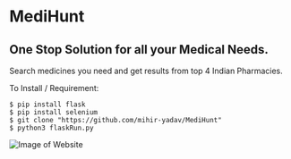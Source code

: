 # MediHunt
## One Stop Solution for all your Medical Needs.

Search medicines you need and get results from top 4 Indian Pharmacies.

To Install / Requirement:
```
$ pip install flask  
$ pip install selenium  
$ git clone "https://github.com/mihir-yadav/MediHunt"  
$ python3 flaskRun.py  
```
![Image of Website](https://github.com/mihir-yadav/Medi_Hunt/blob/master/Demo/MediHunt_demo.png?raw=true)
